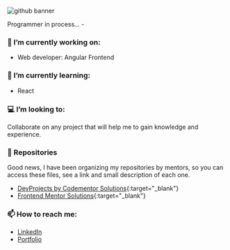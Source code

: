![github banner](https://user-images.githubusercontent.com/47092867/136709049-503e9238-0477-4371-b352-e7e10d9d071e.png)

Programmer in process... -

### 🔭 I’m currently working on:

- Web developer: Angular Frontend

### 🌱 I’m currently learning:

- React

### 💻 I’m looking to:

Collaborate on any project that will help me to gain knowledge and experience.

### 🚧 Repositories

Good news, I have been organizing my repositories by mentors, so you can access these files, see a link and small description of each one.

- [DevProjects by Codementor Solutions](https://github.com/vanecordero/DevProjects-by-codementor){:target="_blank"}
- [Frontend Mentor Solutions](https://github.com/vanecordero/Frontend-Mentor){:target="_blank"}

### 📫 How to reach me:

- [LinkedIn](https://www.linkedin.com/in/rvco/)  
- [Portfolio](http://www.rvcordero.com/)
<!--
**vanecordero/vanecordero** is a ✨ _special_ ✨ repository because its `README.md` (this file) appears on your GitHub profile.

Here are some ideas to get you started:


- 🤔 I’m looking for help with ...
- 💬 Ask me about ...
- 😄 Pronouns: ...
- ⚡ Fun fact: ...
-->
